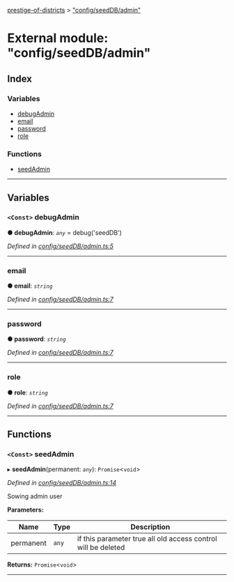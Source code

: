 [prestige-of-districts](../README.md) > ["config/seedDB/admin"](../modules/_config_seeddb_admin_.md)

# External module: "config/seedDB/admin"

## Index

### Variables

* [debugAdmin](_config_seeddb_admin_.md#debugadmin)
* [email](_config_seeddb_admin_.md#email)
* [password](_config_seeddb_admin_.md#password)
* [role](_config_seeddb_admin_.md#role)

### Functions

* [seedAdmin](_config_seeddb_admin_.md#seedadmin)

---

## Variables

<a id="debugadmin"></a>

### `<Const>` debugAdmin

**● debugAdmin**: *`any`* =  debug('seedDB')

*Defined in [config/seedDB/admin.ts:5](https://github.com/YarosJ/prestige-of-districts/blob/17f0d7b/config/seedDB/admin.ts#L5)*

___
<a id="email"></a>

###  email

**● email**: *`string`*

*Defined in [config/seedDB/admin.ts:7](https://github.com/YarosJ/prestige-of-districts/blob/17f0d7b/config/seedDB/admin.ts#L7)*

___
<a id="password"></a>

###  password

**● password**: *`string`*

*Defined in [config/seedDB/admin.ts:7](https://github.com/YarosJ/prestige-of-districts/blob/17f0d7b/config/seedDB/admin.ts#L7)*

___
<a id="role"></a>

###  role

**● role**: *`string`*

*Defined in [config/seedDB/admin.ts:7](https://github.com/YarosJ/prestige-of-districts/blob/17f0d7b/config/seedDB/admin.ts#L7)*

___

## Functions

<a id="seedadmin"></a>

### `<Const>` seedAdmin

▸ **seedAdmin**(permanent: *`any`*): `Promise`<`void`>

*Defined in [config/seedDB/admin.ts:14](https://github.com/YarosJ/prestige-of-districts/blob/17f0d7b/config/seedDB/admin.ts#L14)*

Sowing admin user

**Parameters:**

| Name | Type | Description |
| ------ | ------ | ------ |
| permanent | `any` |  if this parameter true all old access control will be deleted |

**Returns:** `Promise`<`void`>

___

